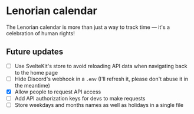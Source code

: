 # Lenorian calendar
The Lenorian calendar is more than just a way to track time — it's a celebration of human rights!

## Future updates

- [ ] Use SvelteKit's store to avoid reloading API data when navigating back to the home page
- [ ] Hide Discord's webhook in a `.env` (I'll refresh it, please don't abuse it in the meantime)
- [x] Allow people to request API access
- [ ] Add API authorization keys for devs to make requests
- [ ] Store weekdays and months names as well as holidays in a single file